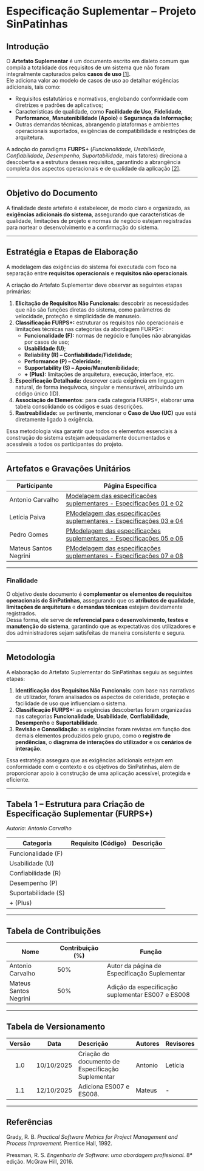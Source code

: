 # Especificação Suplementar – Projeto SinPatinhas

## Introdução

O **Artefato Suplementar** é um documento escrito em dialeto comum que compila a totalidade dos requisitos de um sistema que não foram integralmente capturados pelos **casos de uso** <a id="anchor_1" href="#REF1">[1]</a>.  
Ele adiciona valor ao modelo de casos de uso ao detalhar exigências adicionais, tais como:

- Requisitos estatutários e normativos, englobando conformidade com diretrizes e padrões de aplicativos;  
- Características de qualidade, como **Facilidade de Uso**, **Fidelidade**, **Performance**, **Manutenibilidade (Apoio)** e **Segurança da Informação**;  
- Outras demandas técnicas, abrangendo plataformas e ambientes operacionais suportados, exigências de compatibilidade e restrições de arquitetura.

A adoção do paradigma **FURPS+** (*Funcionalidade, Usabilidade, Confiabilidade, Desempenho, Suportabilidade*, mais fatores) direciona a descoberta e a estrutura desses requisitos, garantindo a abrangência completa dos aspectos operacionais e de qualidade da aplicação <a id="anchor_2" href="#REF2">[2]</a>.

---

## Objetivo do Documento

A finalidade deste artefato é estabelecer, de modo claro e organizado, as **exigências adicionais do sistema**, assegurando que características de qualidade, limitações de projeto e normas de negócio estejam registradas para nortear o desenvolvimento e a confirmação do sistema.

---

## Estratégia e Etapas de Elaboração

A modelagem das exigências do sistema foi executada com foco na separação entre **requisitos operacionais** e **requisitos não operacionais**.

A criação do Artefato Suplementar deve observar as seguintes etapas primárias:

1. **Elicitação de Requisitos Não Funcionais:** descobrir as necessidades que não são funções diretas do sistema, como parâmetros de velocidade, proteção e simplicidade de manuseio.  
2. **Classificação FURPS+:** estruturar os requisitos não operacionais e limitações técnicas nas categorias da abordagem FURPS+:  
   - **Funcionalidade (F):** normas de negócio e funções não abrangidas por casos de uso;  
   - **Usabilidade (U)**;  
   - **Reliability (R) – Confiabilidade/Fidelidade**;  
   - **Performance (P) – Celeridade**;  
   - **Supportability (S) – Apoio/Manutenibilidade**;  
   - **+ (Plus):** limitações de arquitetura, execução, interface, etc.  
3. **Especificação Detalhada:** descrever cada exigência em linguagem natural, de forma inequívoca, singular e mensurável, atribuindo um código único (ID).  
4. **Associação de Elementos:** para cada categoria FURPS+, elaborar uma tabela consolidando os códigos e suas descrições.  
5. **Rastreabilidade:** se pertinente, mencionar o **Caso de Uso (UC)** que está diretamente ligado à exigência.

Essa metodologia visa garantir que todos os elementos essenciais à construção do sistema estejam adequadamente documentados e acessíveis a todos os participantes do projeto.

---

## Artefatos e Gravações Unitários

| **Participante** | **Página Específica** |
|------------------|------------------------|
| Antonio Carvalho | [Modelagem das especificações suplementares - Especificações 01 e 02 ](/modelagem/gravacoes/antonio/especificacao.md) |
| Letícia Paiva | [PModelagem das especificações suplementares - Especificações 03 e 04](/modelagem/gravacoes/leticia/especificacao.md) |
| Pedro Gomes | [PModelagem das especificações suplementares - Especificações 05 e 06](/modelagem/gravacoes/pedro/especificacao.md) |
| Mateus Santos Negrini | [PModelagem das especificações suplementares - Especificações 07 e 08](/modelagem/gravacoes/leticia/especificacao.md) |

---

### Finalidade

O objetivo deste documento é **complementar os elementos de requisitos operacionais do SinPatinhas**, assegurando que os **atributos de qualidade**, **limitações de arquitetura** e **demandas técnicas** estejam devidamente registrados.  
Dessa forma, ele serve de **referencial para o desenvolvimento, testes e manutenção do sistema**, garantindo que as expectativas dos utilizadores e dos administradores sejam satisfeitas de maneira consistente e segura.

---

## Metodologia

A elaboração do Artefato Suplementar do SinPatinhas seguiu as seguintes etapas:

1. **Identificação dos Requisitos Não Funcionais:** com base nas narrativas de utilizador, foram analisados os aspectos de celeridade, proteção e facilidade de uso que influenciam o sistema.  
2. **Classificação FURPS+:** as exigências descobertas foram organizadas nas categorias **Funcionalidade**, **Usabilidade**, **Confiabilidade**, **Desempenho** e **Suportabilidade**.  
3. **Revisão e Consolidação:** as exigências foram revistas em função dos demais elementos produzidos pelo grupo, como o **registro de pendências**, o **diagrama de interações do utilizador** e os **cenários de interação**.

Essa estratégia assegura que as exigências adicionais estejam em conformidade com o contexto e os objetivos do SinPatinhas, além de proporcionar apoio à construção de uma aplicação acessível, protegida e eficiente.

---

## Tabela 1 – Estrutura para Criação de Especificação Suplementar (FURPS+)
*Autoria: Antonio Carvalho*

| **Categoria** | **Requisito (Código)** | **Descrição** |
|----------------|------------------------|----------------|
| Funcionalidade (F) | | |
| Usabilidade (U) | | |
| Confiabilidade (R) | | |
| Desempenho (P) | | |
| Suportabilidade (S) | | |
| + (Plus) | | |

---

## Tabela de Contribuições

| **Nome** | **Contribuição (%)** | **Função** |
|-----------|----------------------|-------------|
| Antonio Carvalho | 50% | Autor da página de Especificação Suplementar |
| Mateus Santos Negrini   | 50% | Adição da especificação suplementar ES007 e ES008 | 


---

## Tabela de Versionamento

| **Versão** | **Data** | **Descrição** | **Autores** | **Revisores** |
|:----------:|:---------:|:---------------|:-------------|:---------------|
| 1.0 | 10/10/2025 | Criação do documento de Especificação Suplementar | Antonio | Letícia |
| 1.1    | 12/10/2025 | Adiciona ES007 e ES008.| Mateus | - |


---

## Referências

Grady, R. B. *Practical Software Metrics for Project Management and Process Improvement.* Prentice Hall, 1992.

Pressman, R. S. *Engenharia de Software: uma abordagem profissional.* 8ª edição. McGraw Hill, 2016.
